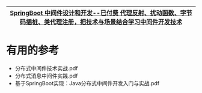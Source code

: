 


[SpringBoot 中间件设计和开发--已付费 代理反射、扰动函数、字节码插桩、类代理注册，把技术与场景结合学习中间件开发技术](https://juejin.cn/book/6940996508632219689)|
---|


# 有用的参考

* 分布式中间件技术实战.pdf
* 分布式消息中间件实践.pdf
* 基于SpringBoot实现：Java分布式中间件开发入门与实战.pdf
